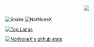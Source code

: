 <h1 align="center">
  <a href="https://github.com/NotNoneX">
    <img src="https://readme-typing-svg.herokuapp.com?color=666999&lines="Our Goal, Is The Sea And The Stars!">
  </a>
</h1>

![Snake](https://gh.api.99988866.xyz/https://raw.githubusercontent.com/NotNoneX/NotNoneX/master/assets/github-contribution-grid-snake.svg)
![NotNoneX](https://metrics.lecoq.io/NotNoneX?template=classic&base=header%2C%20activity%2C%20community%2C%20repositories%2C%20metadata&base.indepth=false&base.hireable=false&base.skip=false&config.timezone=Asia%2FShanghai)

[![Top Langs](https://github-readme-stats.vercel.app/api/top-langs/?username=NotNoneX&layout=compact)](https://github.com/NotNoneX)

[![NotNoneX's github stats](https://github-readme-stats.vercel.app/api?username=NotNoneX)](https://github.com/NotNoneX)
